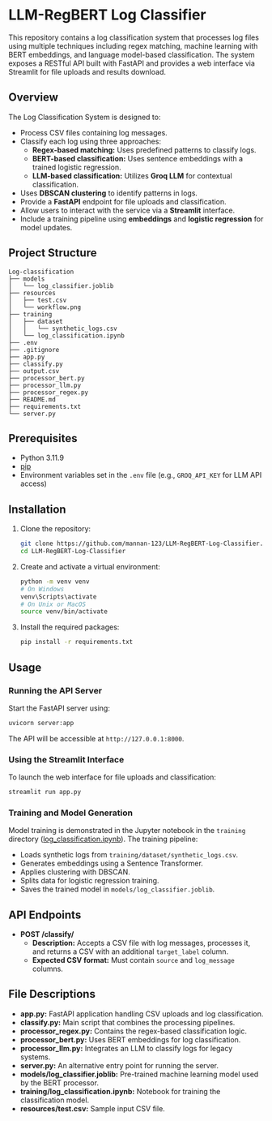 # LLM-RegBERT Log Classifier

This repository contains a log classification system that processes log files using multiple techniques including regex matching, machine learning with BERT embeddings, and language model-based classification. The system exposes a RESTful API built with FastAPI and provides a web interface via Streamlit for file uploads and results download.

## Overview

The Log Classification System is designed to:

- Process CSV files containing log messages.
- Classify each log using three approaches:
  - **Regex-based matching:** Uses predefined patterns to classify logs.
  - **BERT-based classification:** Uses sentence embeddings with a trained logistic regression.
  - **LLM-based classification:** Utilizes **Groq LLM** for contextual classification.
- Uses **DBSCAN clustering** to identify patterns in logs.
- Provide a **FastAPI** endpoint for file uploads and classification.
- Allow users to interact with the service via a **Streamlit** interface.
- Include a training pipeline using **embeddings** and **logistic regression** for model updates.

## Project Structure

```
Log-classification
├── models
│   └── log_classifier.joblib
├── resources
│   ├── test.csv
│   └── workflow.png
├── training
│   ├── dataset
│   │   └── synthetic_logs.csv
│   └── log_classification.ipynb
├── .env
├── .gitignore
├── app.py
├── classify.py
├── output.csv
├── processor_bert.py
├── processor_llm.py
├── processor_regex.py
├── README.md
├── requirements.txt
└── server.py

```

## Prerequisites

- Python 3.11.9
- [pip](https://pip.pypa.io/en/stable/)
- Environment variables set in the `.env` file (e.g., `GROQ_API_KEY` for LLM API access)

## Installation

1. Clone the repository:

   ```sh
   git clone https://github.com/mannan-123/LLM-RegBERT-Log-Classifier.git
   cd LLM-RegBERT-Log-Classifier
   ```

2. Create and activate a virtual environment:

   ```sh
   python -m venv venv
   # On Windows
   venv\Scripts\activate
   # On Unix or MacOS
   source venv/bin/activate
   ```

3. Install the required packages:

   ```sh
   pip install -r requirements.txt
   ```

## Usage

### Running the API Server

Start the FastAPI server using:

```sh
uvicorn server:app
```

The API will be accessible at `http://127.0.0.1:8000`.

### Using the Streamlit Interface

To launch the web interface for file uploads and classification:

```sh
streamlit run app.py
```

### Training and Model Generation

Model training is demonstrated in the Jupyter notebook in the `training` directory ([log_classification.ipynb](training/log_classification.ipynb)). The training pipeline:

- Loads synthetic logs from `training/dataset/synthetic_logs.csv`.
- Generates embeddings using a Sentence Transformer.
- Applies clustering with DBSCAN.
- Splits data for logistic regression training.
- Saves the trained model in `models/log_classifier.joblib`.

## API Endpoints

- **POST /classify/**
  - **Description:** Accepts a CSV file with log messages, processes it, and returns a CSV with an additional `target_label` column.
  - **Expected CSV format:** Must contain `source` and `log_message` columns.

## File Descriptions

- **app.py:** FastAPI application handling CSV uploads and log classification.
- **classify.py:** Main script that combines the processing pipelines.
- **processor_regex.py:** Contains the regex-based classification logic.
- **processor_bert.py:** Uses BERT embeddings for log classification.
- **processor_llm.py:** Integrates an LLM to classify logs for legacy systems.
- **server.py:** An alternative entry point for running the server.
- **models/log_classifier.joblib:** Pre-trained machine learning model used by the BERT processor.
- **training/log_classification.ipynb:** Notebook for training the classification model.
- **resources/test.csv:** Sample input CSV file.
